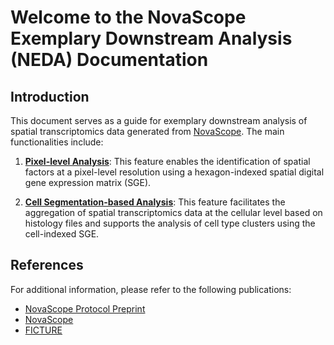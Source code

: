 # Welcome to the NovaScope Exemplary Downstream Analysis (NEDA) Documentation

## Introduction
This document serves as a guide for exemplary downstream analysis of spatial transcriptomics data generated from [NovaScope](https://github.com/seqscope/NovaScope/tree/main). The main functionalities include:

1) **[Pixel-level Analysis](./analysis/hex_idx/intro.md)**: 
   This feature enables the identification of spatial factors at a pixel-level resolution using a hexagon-indexed spatial digital gene expression matrix (SGE).

2) **[Cell Segmentation-based Analysis](./analysis/cell_idx/intro.md)**: 
    This feature facilitates the aggregation of spatial transcriptomics data at the cellular level based on histology files and supports the analysis of cell type clusters using the cell-indexed SGE.

## References
For additional information, please refer to the following publications:

* [NovaScope Protocol Preprint](https://www.biorxiv.org/content/10.1101/2024.03.29.587285v1)  
* [NovaScope](https://seqscope.github.io/NovaScope/)
* [FICTURE](https://github.com/seqscope/ficture)
